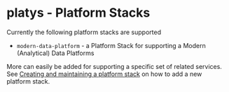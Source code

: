 # platys - Platform Stacks

Currently the following platform stacks are supported

 * `modern-data-platform` - a Platform Stack for supporting a Modern (Analytical) Data Platforms


More can easily be added for supporting a specific set of related services. See [Creating and maintaining a platform stack](../documentation/creating-and-maintining-platform-stack.md) on how to add a new platform stack. 